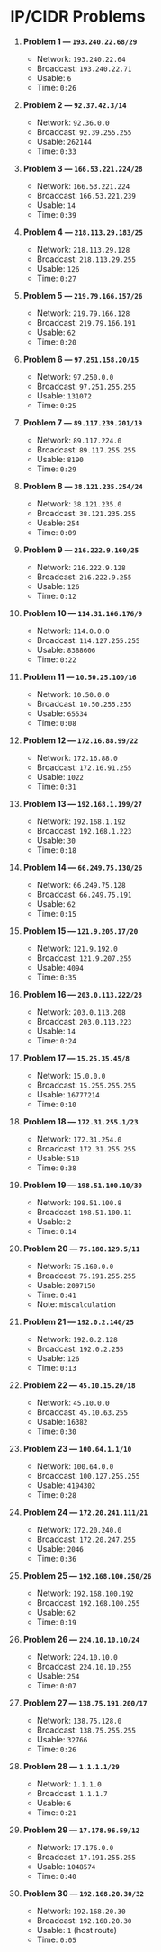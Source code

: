 # IP/CIDR Problems

1. **Problem 1 — `193.240.22.68/29`**  
   - Network: `193.240.22.64`  
   - Broadcast: `193.240.22.71`  
   - Usable: `6`  
   - Time: `0:26`

2. **Problem 2 — `92.37.42.3/14`**  
   - Network: `92.36.0.0`  
   - Broadcast: `92.39.255.255`  
   - Usable: `262144`  
   - Time: `0:33`

3. **Problem 3 — `166.53.221.224/28`**  
   - Network: `166.53.221.224`  
   - Broadcast: `166.53.221.239`  
   - Usable: `14`  
   - Time: `0:39`

4. **Problem 4 — `218.113.29.183/25`**  
   - Network: `218.113.29.128`  
   - Broadcast: `218.113.29.255`  
   - Usable: `126`  
   - Time: `0:27`

5. **Problem 5 — `219.79.166.157/26`**  
   - Network: `219.79.166.128`  
   - Broadcast: `219.79.166.191`  
   - Usable: `62`  
   - Time: `0:20`

6. **Problem 6 — `97.251.158.20/15`**  
   - Network: `97.250.0.0`  
   - Broadcast: `97.251.255.255`  
   - Usable: `131072`  
   - Time: `0:25`

7. **Problem 7 — `89.117.239.201/19`**  
   - Network: `89.117.224.0`  
   - Broadcast: `89.117.255.255`  
   - Usable: `8190`  
   - Time: `0:29`

8. **Problem 8 — `38.121.235.254/24`**  
   - Network: `38.121.235.0`  
   - Broadcast: `38.121.235.255`  
   - Usable: `254`  
   - Time: `0:09`

9. **Problem 9 — `216.222.9.160/25`**  
   - Network: `216.222.9.128`  
   - Broadcast: `216.222.9.255`  
   - Usable: `126`  
   - Time: `0:12`

10. **Problem 10 — `114.31.166.176/9`**  
    - Network: `114.0.0.0`  
    - Broadcast: `114.127.255.255`  
    - Usable: `8388606`  
    - Time: `0:22`

11. **Problem 11 — `10.50.25.100/16`**  
    - Network: `10.50.0.0`  
    - Broadcast: `10.50.255.255`  
    - Usable: `65534`  
    - Time: `0:08`

12. **Problem 12 — `172.16.88.99/22`**  
    - Network: `172.16.88.0`  
    - Broadcast: `172.16.91.255`  
    - Usable: `1022`  
    - Time: `0:31`

13. **Problem 13 — `192.168.1.199/27`**  
    - Network: `192.168.1.192`  
    - Broadcast: `192.168.1.223`  
    - Usable: `30`  
    - Time: `0:18`

14. **Problem 14 — `66.249.75.130/26`**  
    - Network: `66.249.75.128`  
    - Broadcast: `66.249.75.191`  
    - Usable: `62`  
    - Time: `0:15`

15. **Problem 15 — `121.9.205.17/20`**  
    - Network: `121.9.192.0`  
    - Broadcast: `121.9.207.255`  
    - Usable: `4094`  
    - Time: `0:35`

16. **Problem 16 — `203.0.113.222/28`**  
    - Network: `203.0.113.208`  
    - Broadcast: `203.0.113.223`  
    - Usable: `14`  
    - Time: `0:24`

17. **Problem 17 — `15.25.35.45/8`**  
    - Network: `15.0.0.0`  
    - Broadcast: `15.255.255.255`  
    - Usable: `16777214`  
    - Time: `0:10`

18. **Problem 18 — `172.31.255.1/23`**  
    - Network: `172.31.254.0`  
    - Broadcast: `172.31.255.255`  
    - Usable: `510`  
    - Time: `0:38`

19. **Problem 19 — `198.51.100.10/30`**  
    - Network: `198.51.100.8`  
    - Broadcast: `198.51.100.11`  
    - Usable: `2`  
    - Time: `0:14`

20. **Problem 20 — `75.180.129.5/11`**  
    - Network: `75.160.0.0`  
    - Broadcast: `75.191.255.255`  
    - Usable: `2097150`  
    - Time: `0:41`  
    - Note: `miscalculation`

21. **Problem 21 — `192.0.2.140/25`**  
    - Network: `192.0.2.128`  
    - Broadcast: `192.0.2.255`  
    - Usable: `126`  
    - Time: `0:13`

22. **Problem 22 — `45.10.15.20/18`**  
    - Network: `45.10.0.0`  
    - Broadcast: `45.10.63.255`  
    - Usable: `16382`  
    - Time: `0:30`

23. **Problem 23 — `100.64.1.1/10`**  
    - Network: `100.64.0.0`  
    - Broadcast: `100.127.255.255`  
    - Usable: `4194302`  
    - Time: `0:28`

24. **Problem 24 — `172.20.241.111/21`**  
    - Network: `172.20.240.0`  
    - Broadcast: `172.20.247.255`  
    - Usable: `2046`  
    - Time: `0:36`

25. **Problem 25 — `192.168.100.250/26`**  
    - Network: `192.168.100.192`  
    - Broadcast: `192.168.100.255`  
    - Usable: `62`  
    - Time: `0:19`

26. **Problem 26 — `224.10.10.10/24`**  
    - Network: `224.10.10.0`  
    - Broadcast: `224.10.10.255`  
    - Usable: `254`  
    - Time: `0:07`

27. **Problem 27 — `138.75.191.200/17`**  
    - Network: `138.75.128.0`  
    - Broadcast: `138.75.255.255`  
    - Usable: `32766`  
    - Time: `0:26`

28. **Problem 28 — `1.1.1.1/29`**  
    - Network: `1.1.1.0`  
    - Broadcast: `1.1.1.7`  
    - Usable: `6`  
    - Time: `0:21`

29. **Problem 29 — `17.178.96.59/12`**  
    - Network: `17.176.0.0`  
    - Broadcast: `17.191.255.255`  
    - Usable: `1048574`  
    - Time: `0:40`

30. **Problem 30 — `192.168.20.30/32`**  
    - Network: `192.168.20.30`  
    - Broadcast: `192.168.20.30`  
    - Usable: `1` (host route)  
    - Time: `0:05`

